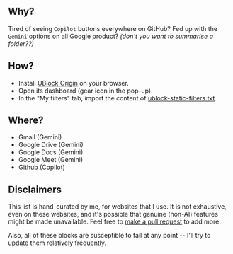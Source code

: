 ## Why?

Tired of seeing `Copilot` buttons everywhere on GitHub? Fed up with the `Gemini` options on all Google product? _(don't you want to summarise a folder??)_

## How?

- Install [UBlock Origin](https://ublockorigin.com/) on your browser.
- Open its dashboard (gear icon in the pop-up).
- In the "My filters" tab, import the content of [ublock-static-filters.txt](./ublock-static-filters.txt).

## Where?

- Gmail (Gemini)
- Google Drive (Gemini)
- Google Docs (Gemini)
- Google Meet (Gemini)
- Github (Copilot)

## Disclaimers

This list is hand-curated by me, for websites that I use. It is not exhaustive, even on these websites, and it's possible that genuine (non-AI) features might be made unavailable. Feel free to [make a pull request](https://github.com/fhoussiau/remove-ai-buttons/pulls) to add more.

Also, all of these blocks are susceptible to fail at any point -- I'll try to update them relatively frequently.
